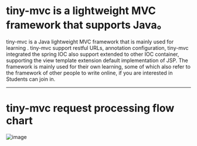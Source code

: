tiny-mvc is a lightweight MVC framework that supports Java。
==================================
tiny-mvc is a  Java lightweight MVC framework that is mainly used for learning . tiny-mvc support restful URLs, annotation configuration, tiny-mvc integrated the spring
IOC also support extended to other IOC container, supporting the view template extension default implementation of JSP. The framework is mainly used for their
 own learning, some of which also refer to the framework of other people to write online, if you are interested in
Students can join in.
---------------------------- -------
tiny-mvc request processing flow chart
==================================
 ![image](https://github.com/wenbo2018/tiny-mvc/blob/master/img/img.png)
